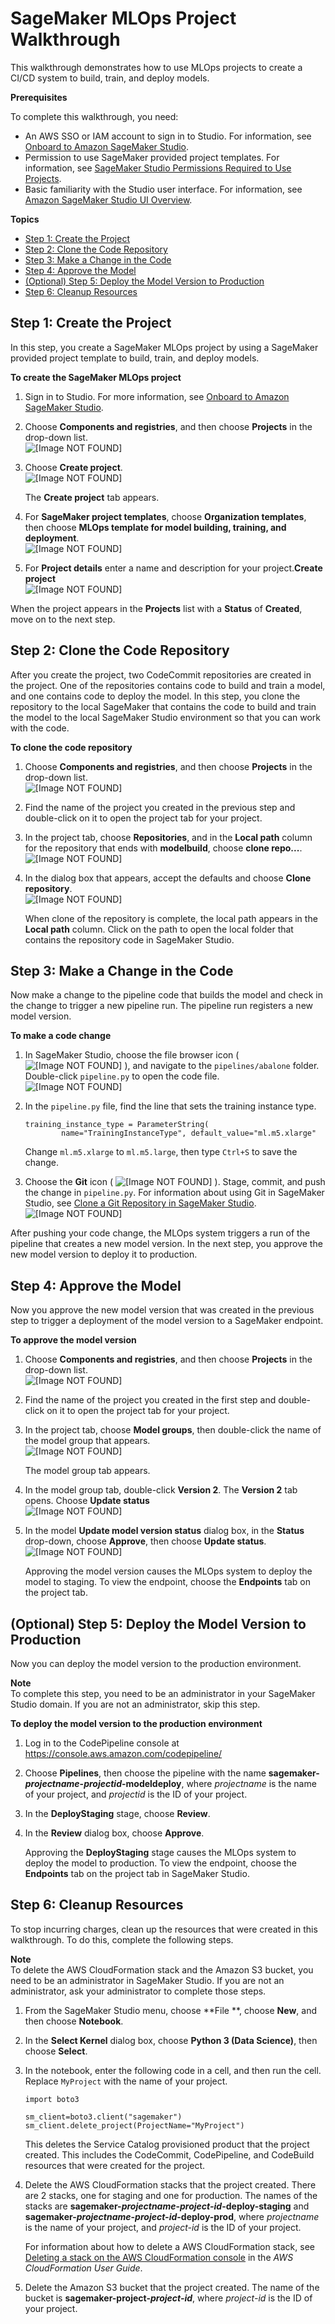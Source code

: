 # SageMaker MLOps Project Walkthrough<a name="sagemaker-projects-walkthrough"></a>

This walkthrough demonstrates how to use MLOps projects to create a CI/CD system to build, train, and deploy models\.

**Prerequisites**

To complete this walkthrough, you need:
+ An AWS SSO or IAM account to sign in to Studio\. For information, see [Onboard to Amazon SageMaker Studio](gs-studio-onboard.md)\.
+ Permission to use SageMaker provided project templates\. For information, see [SageMaker Studio Permissions Required to Use Projects](sagemaker-projects-studio-updates.md)\.
+ Basic familiarity with the Studio user interface\. For information, see [Amazon SageMaker Studio UI Overview](studio-ui.md)\.

**Topics**
+ [Step 1: Create the Project](#sagemaker-proejcts-walkthrough-create)
+ [Step 2: Clone the Code Repository](#sagemaker-proejcts-walkthrough-clone)
+ [Step 3: Make a Change in the Code](#sagemaker-projects-walkthrough-change)
+ [Step 4: Approve the Model](#sagemaker-proejcts-walkthrough-approve)
+ [\(Optional\) Step 5: Deploy the Model Version to Production](#sagemaker-projects-walkthrough-prod)
+ [Step 6: Cleanup Resources](#sagemaker-projectcts-walkthrough-cleanup)

## Step 1: Create the Project<a name="sagemaker-proejcts-walkthrough-create"></a>

In this step, you create a SageMaker MLOps project by using a SageMaker provided project template to build, train, and deploy models\.

**To create the SageMaker MLOps project**

1. Sign in to Studio\. For more information, see [Onboard to Amazon SageMaker Studio](gs-studio-onboard.md)\.

1. Choose **Components and registries**, and then choose **Projects** in the drop\-down list\.  
![\[Image NOT FOUND\]](http://docs.aws.amazon.com/sagemaker/latest/dg/images/projects/studio-projects.png)

1. Choose **Create project**\.  
![\[Image NOT FOUND\]](http://docs.aws.amazon.com/sagemaker/latest/dg/images/projects/studio-project-create.png)

   The **Create project** tab appears\.

1. For **SageMaker project templates**, choose **Organization templates**, then choose **MLOps template for model building, training, and deployment**\.  
![\[Image NOT FOUND\]](http://docs.aws.amazon.com/sagemaker/latest/dg/images/projects/projects-walkthrough-template.png)

1. For **Project details** enter a name and description for your project\.**Create project**  
![\[Image NOT FOUND\]](http://docs.aws.amazon.com/sagemaker/latest/dg/images/projects/studio-project-create-details.png)

When the project appears in the **Projects** list with a **Status** of **Created**, move on to the next step\.

## Step 2: Clone the Code Repository<a name="sagemaker-proejcts-walkthrough-clone"></a>

After you create the project, two CodeCommit repositories are created in the project\. One of the repositories contains code to build and train a model, and one contains code to deploy the model\. In this step, you clone the repository to the local SageMaker that contains the code to build and train the model to the local SageMaker Studio environment so that you can work with the code\.

**To clone the code repository**

1. Choose **Components and registries**, and then choose **Projects** in the drop\-down list\.  
![\[Image NOT FOUND\]](http://docs.aws.amazon.com/sagemaker/latest/dg/images/projects/studio-projects.png)

1. Find the name of the project you created in the previous step and double\-click on it to open the project tab for your project\.

1. In the project tab, choose **Repositories**, and in the **Local path** column for the repository that ends with **modelbuild**, choose **clone repo\.\.\.**\.  
![\[Image NOT FOUND\]](http://docs.aws.amazon.com/sagemaker/latest/dg/images/projects/projects-walkthrough-clone.png)

1. In the dialog box that appears, accept the defaults and choose **Clone repository**\.  
![\[Image NOT FOUND\]](http://docs.aws.amazon.com/sagemaker/latest/dg/images/projects/projects-walkthrough-clone-details.png)

   When clone of the repository is complete, the local path appears in the **Local path** column\. Click on the path to open the local folder that contains the repository code in SageMaker Studio\.

## Step 3: Make a Change in the Code<a name="sagemaker-projects-walkthrough-change"></a>

Now make a change to the pipeline code that builds the model and check in the change to trigger a new pipeline run\. The pipeline run registers a new model version\.

**To make a code change**

1. In SageMaker Studio, choose the file browser icon \( ![\[Image NOT FOUND\]](http://docs.aws.amazon.com/sagemaker/latest/dg/images/icons/File_browser_squid.png) \), and navigate to the `pipelines/abalone` folder\. Double\-click `pipeline.py` to open the code file\.  
![\[Image NOT FOUND\]](http://docs.aws.amazon.com/sagemaker/latest/dg/images/projects/projects-walkthrough-pipeline.png)

1. In the `pipeline.py` file, find the line that sets the training instance type\.

   ```
   training_instance_type = ParameterString(
           name="TrainingInstanceType", default_value="ml.m5.xlarge"
   ```

   Change `ml.m5.xlarge` to `ml.m5.large`, then type `Ctrl+S` to save the change\.

1. Choose the **Git** icon \( ![\[Image NOT FOUND\]](http://docs.aws.amazon.com/sagemaker/latest/dg/images/icons/Git_squid.png) \)\. Stage, commit, and push the change in `pipeline.py`\. For information about using Git in SageMaker Studio, see [Clone a Git Repository in SageMaker Studio](studio-tasks-git.md)\.  
![\[Image NOT FOUND\]](http://docs.aws.amazon.com/sagemaker/latest/dg/images/projects/projects-walkthrough-commit.png)

After pushing your code change, the MLOps system triggers a run of the pipeline that creates a new model version\. In the next step, you approve the new model version to deploy it to production\.

## Step 4: Approve the Model<a name="sagemaker-proejcts-walkthrough-approve"></a>

Now you approve the new model version that was created in the previous step to trigger a deployment of the model version to a SageMaker endpoint\.

**To approve the model version**

1. Choose **Components and registries**, and then choose **Projects** in the drop\-down list\.  
![\[Image NOT FOUND\]](http://docs.aws.amazon.com/sagemaker/latest/dg/images/projects/studio-projects.png)

1. Find the name of the project you created in the first step and double\-click on it to open the project tab for your project\.

1. In the project tab, choose **Model groups**, then double\-click the name of the model group that appears\.  
![\[Image NOT FOUND\]](http://docs.aws.amazon.com/sagemaker/latest/dg/images/projects/projects-walkthrough-model-group.png)

   The model group tab appears\.

1. In the model group tab, double\-click **Version 2**\. The **Version 2** tab opens\. Choose **Update status**  
![\[Image NOT FOUND\]](http://docs.aws.amazon.com/sagemaker/latest/dg/images/projects/projects-walkthrough-status.png)

1. In the model **Update model version status** dialog box, in the **Status** drop\-down, choose **Approve**, then choose **Update status**\.  
![\[Image NOT FOUND\]](http://docs.aws.amazon.com/sagemaker/latest/dg/images/projects/projects-walkthrough-approve.png)

   Approving the model version causes the MLOps system to deploy the model to staging\. To view the endpoint, choose the **Endpoints** tab on the project tab\.

## \(Optional\) Step 5: Deploy the Model Version to Production<a name="sagemaker-projects-walkthrough-prod"></a>

Now you can deploy the model version to the production environment\.

**Note**  
To complete this step, you need to be an administrator in your SageMaker Studio domain\. If you are not an administrator, skip this step\.

**To deploy the model version to the production environment**

1. Log in to the CodePipeline console at [https://console\.aws\.amazon\.com/codepipeline/](https://console.aws.amazon.com/codepipeline/)

1. Choose **Pipelines**, then choose the pipeline with the name **sagemaker\-*projectname*\-*projectid*\-modeldeploy**, where *projectname* is the name of your project, and *projectid* is the ID of your project\.

1. In the **DeployStaging** stage, choose **Review**\.

1. In the **Review** dialog box, choose **Approve**\.

   Approving the **DeployStaging** stage causes the MLOps system to deploy the model to production\. To view the endpoint, choose the **Endpoints** tab on the project tab in SageMaker Studio\.

## Step 6: Cleanup Resources<a name="sagemaker-projectcts-walkthrough-cleanup"></a>

To stop incurring charges, clean up the resources that were created in this walkthrough\. To do this, complete the following steps\.

**Note**  
To delete the AWS CloudFormation stack and the Amazon S3 bucket, you need to be an administrator in SageMaker Studio\. If you are not an administrator, ask your administrator to complete those steps\.

1. From the SageMaker Studio menu, choose **File **, choose **New**, and then choose **Notebook**\.

1. In the **Select Kernel** dialog box, choose **Python 3 \(Data Science\)**, then choose **Select**\.

1. In the notebook, enter the following code in a cell, and then run the cell\. Replace `MyProject` with the name of your project\.

   ```
   import boto3
   
   sm_client=boto3.client("sagemaker")
   sm_client.delete_project(ProjectName="MyProject")
   ```

   This deletes the Service Catalog provisioned product that the project created\. This includes the CodeCommit, CodePipeline, and CodeBuild resources that were created for the project\.

1. Delete the AWS CloudFormation stacks that the project created\. There are 2 stacks, one for staging and one for production\. The names of the stacks are **sagemaker\-*projectname*\-*project\-id*\-deploy\-staging** and **sagemaker\-*projectname*\-*project\-id*\-deploy\-prod**, where *projectname* is the name of your project, and *project\-id* is the ID of your project\.

   For information about how to delete a AWS CloudFormation stack, see [Deleting a stack on the AWS CloudFormation console](https://docs.aws.amazon.com/AWSCloudFormation/latest/UserGuide/cfn-console-delete-stack.html) in the *AWS CloudFormation User Guide*\.

1. Delete the Amazon S3 bucket that the project created\. The name of the bucket is **sagemaker\-project\-*project\-id***, where *project\-id* is the ID of your project\.